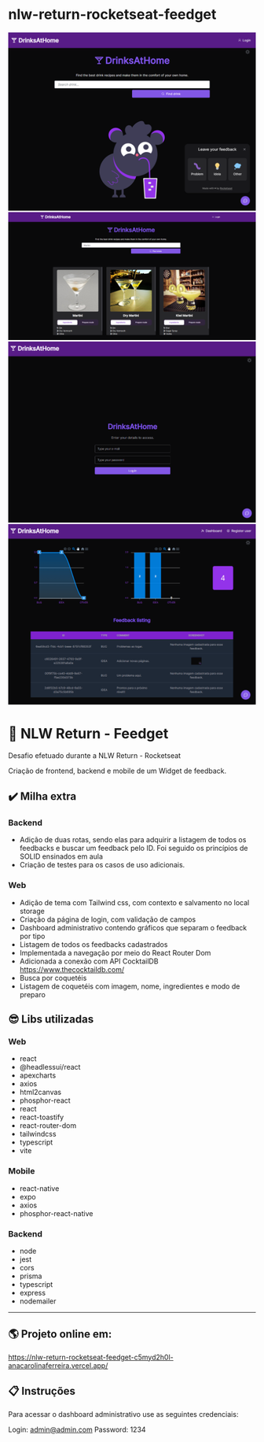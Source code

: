 # nlw-return-rocketseat-feedget

![image](https://github.com/carolferreiradev/nlw-return-rocketseat-feedget/blob/master/web/public/web.png)
![image](https://github.com/carolferreiradev/nlw-return-rocketseat-feedget/blob/master/web/public/drinks.png)
![image](https://github.com/carolferreiradev/nlw-return-rocketseat-feedget/blob/master/web/public/login.png)
![image](https://github.com/carolferreiradev/nlw-return-rocketseat-feedget/blob/master/web/public/dashboard.png)


# 🚀 NLW Return - Feedget

Desafio efetuado durante a NLW Return - Rocketseat

Criação de frontend, backend e mobile de um Widget de feedback.

## ✔️ Milha extra
### Backend
- Adição de duas rotas, sendo elas para adquirir a listagem de todos os feedbacks e buscar um feedback pelo ID. Foi seguido os princípios de SOLID ensinados em aula
- Criação de testes para os casos de uso adicionais.

### Web
- Adição de tema com Tailwind css, com contexto e salvamento no local storage
- Criação da página de login, com validação de campos
- Dashboard administrativo contendo gráficos que separam o feedback por tipo
- Listagem de todos os feedbacks cadastrados
- Implementada a navegação por meio do React Router Dom
- Adicionada a conexão com API CocktailDB https://www.thecocktaildb.com/
- Busca por coquetéis
- Listagem de coquetéis com imagem, nome, ingredientes e modo de preparo


## 😎 Libs utilizadas
### Web
- react
- @headlessui/react
- apexcharts
- axios
- html2canvas
- phosphor-react
- react
- react-toastify
- react-router-dom
- tailwindcss
- typescript
- vite


### Mobile
- react-native
- expo
- axios
- phosphor-react-native

### Backend
- node 
- jest
- cors
- prisma
- typescript
- express
- nodemailer

---


## 🌎 Projeto online em: 

https://nlw-return-rocketseat-feedget-c5myd2h0l-anacarolinaferreira.vercel.app/

## 📋 Instruções

Para acessar o dashboard administrativo use as seguintes credenciais: 

Login: admin@admin.com
Password: 1234
